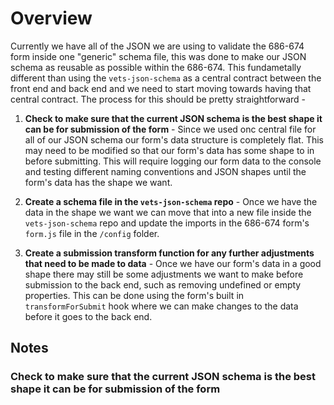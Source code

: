 # Overview

Currently we have all of the JSON we are using to validate the 686-674 form inside one "generic" schema file, this was done to make our JSON schema as reusable as possible within the 686-674. This fundametally different than using the `vets-json-schema` as a central contract between the front end and back end and we need to start moving towards having that central contract. The process for this should be pretty straightforward - 

1. **Check to make sure that the current JSON schema is the best shape it can be for submission of the form** - Since we used onc central file for all of our JSON schema our form's data structure is completely flat. This may need to be modified so that our form's data has some shape to in before submitting. This will require logging our form data to the console and testing different naming conventions and JSON shapes until the form's data has the shape we want.

2. **Create a schema file in the `vets-json-schema` repo** - Once we have the data in the shape we want we can move that into a new file inside the `vets-json-schema` repo and update the imports in the 686-674 form's `form.js` file in the `/config` folder.

3. **Create a submission transform function for any further adjustments that need to be made to data** - Once we have our form's data in a good shape there may still be some adjustments we want to make before submission to the back end, such as removing undefined or empty properties. This can be done using the form's built in `transformForSubmit` hook where we can make changes to the data before it goes to the back end.


## Notes

### Check to make sure that the current JSON schema is the best shape it can be for submission of the form




